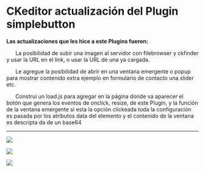 # CKeditor actualización del Plugin simplebutton #

**Las actualizaciones que les hice a este Plugins fueron:**


      La posibilidad de subir una imagen al servidor con filebrowser y ckfinder y usar la URL en el link, o usar la URL de una ya cargada.

      Le agregue la posibilidad de abrir en una ventana emergente o popup para mostrar contenido extra ejemplo en formulario de contacto una slider etc.

      Construí un load.js  para agregar en la página donde va aparecer el botón que genera los eventos de onclick, resize,  de este Plugin, y la función de la ventana emergente si esta la opción clickeada toda la configuración es pasada por los atributos data del elemento y el contenido de la ventana es descripta da de  un base64
  
  
----------

![](https://raw.githubusercontent.com/dennysjmarquez/portfolio/master/2016/proyecto-CKeditor-actualizacion-Plugin-simplebutton/Print%20screen%204%2C%20Proyecto%20CKeditor%20actualizaci%C3%B3n%20Plugin%20simplebutton%20para%20el%20Proyecto%20CMS%20al%20estilo%20de%20Wix.com.jpg)

![](https://raw.githubusercontent.com/dennysjmarquez/portfolio/master/2016/proyecto-CKeditor-actualizacion-Plugin-simplebutton/Print%20screen%205%2C%20Proyecto%20CKeditor%20actualizaci%C3%B3n%20Plugin%20simplebutton%20para%20el%20Proyecto%20CMS%20al%20estilo%20de%20Wix.com.jpg)

![](https://raw.githubusercontent.com/dennysjmarquez/portfolio/master/2016/proyecto-CKeditor-actualizacion-Plugin-simplebutton/Print%20screen%206%2C%20Proyecto%20CKeditor%20actualizaci%C3%B3n%20Plugin%20simplebutton%20para%20el%20Proyecto%20CMS%20al%20estilo%20de%20Wix.com.jpg)
